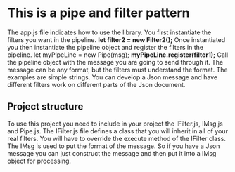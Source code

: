 # This is a pipe and filter pattern
The app.js file indicates how to use the library.  You first instantiate the filters you want in the pipeline. 
    <b>let filter2 = new Filter2();</b>
 Once instantiated you then instantiate the pipeline object and register the filters in the pipeline.
let myPipeLine = new Pipe(msg);
  	 <b>myPipeLine.register(filter1);</b>
Call the pipeline object with the message you are going to send through it.  The message can be any format, but the filters must understand the format.  The examples are simple strings.  You can develop a Json message and have different filters work on different parts of the Json document.

## Project structure
To use this project you need to include in your project the IFilter.js, IMsg.js and Pipe.js.
The IFilter.js file defines a class that you will inherit in all of your real filters.  You will have to override the execute method of the IFilter class.
The IMsg is used to put the format of the message.  So if you have a Json message you can just construct the message and then put it into a IMsg object for processing.  

